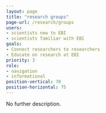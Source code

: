 ```yaml
---
layout: page
title: "research groups"
page-url: /research/groups
users:
- scientists new to EBI
- scientists familiar with EBI
goals:
- Connect researchers to researchers
- Educate on research at EBI
priority: 3
role:
- navigation
- informational
position-vertical: 70
position-horizontal: 75
---
```


No further description.
